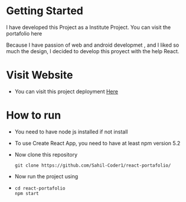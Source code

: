 # Getting Started
I have developed this Project as a Institute Project. You can visit the portafolio here

Because I have passion of web and android developmet , and I liked so much the design, I decided to develop this proyect with the help React.

# Visit Website

* You can visit this project deployment [Here](https://react-portafolio-pied.vercel.app/)

# How to run 
* You need to have node js installed if not install
 
* To use Create React App, you need to have at least npm version 5.2

* Now clone this repository

  ```
  git clone https://github.com/Sahil-Coder1/react-portafolio/
  ```

* Now run the project using

* ```
  cd react-portafolio
  npm start
  ```